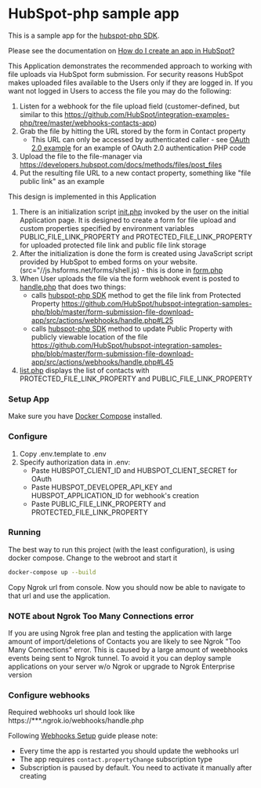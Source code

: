 # HubSpot-php sample app

This is a sample app for the [hubspot-php SDK](https://github.com/hubspot/hubspot-php).

Please see the documentation on [How do I create an app in HubSpot?](https://developers.hubspot.com/docs/faq/how-do-i-create-an-app-in-hubspot)

This Application demonstrates the recommended approach to working with file uploads via HubSpot form submission. For security reasons HubSpot makes uploaded files available to the Users only if they are logged in. If you want not logged in Users to access the file you may do the following:

1. Listen for a webhook for the file upload field (customer-defined, but similar to this https://github.com/HubSpot/integration-examples-php/tree/master/webhooks-contacts-app)
2. Grab the file by hitting the URL stored by the form in Contact property
   - This URL can only be accessed by authenticated caller - see [OAuth 2.0 example](https://github.com/HubSpot/integration-examples-php/tree/master/oauth2-app) for an example of OAuth 2.0 authentication PHP code
3. Upload the file to the file-manager via https://developers.hubspot.com/docs/methods/files/post_files
4. Put the resulting file URL to a new contact property, something like "file public link" as an example

This design is implemented in this Application

1. There is an initialization script [init.php](https://github.com/HubSpot/integration-examples-php/tree/master/form-submission-file-download-app/src/actions/forms/init.php) invoked by the user on the initial Application page. It is designed to create a form for file upload and custom properties specified by environment variables PUBLIC_FILE_LINK_PROPERTY and PROTECTED_FILE_LINK_PROPERTY for uploaded protected file link and public file link storage
2. After the initialization is done the form is created using JavaScript script provided by HubSpot to embed forms on your website. (src="//js.hsforms.net/forms/shell.js) - this is done in [form.php](https://github.com/HubSpot/integration-examples-php/tree/master/form-submission-file-download-app/src/views/forms/form.php)
3. When User uploads the file via the form webhook event is posted to [handle.php](https://github.com/HubSpot/integration-examples-php/tree/master/form-submission-file-download-app/src/actions/webhooks/handle.php) that does two things:
   - calls [hubspot-php SDK](https://github.com/hubspot/hubspot-php) method to get the file link from Protected Property https://github.com/HubSpot/hubspot-integration-samples-php/blob/master/form-submission-file-download-app/src/actions/webhooks/handle.php#L25
   - calls [hubspot-php SDK](https://github.com/hubspot/hubspot-php) method to update Public Property with publicly viewable location of the file https://github.com/HubSpot/hubspot-integration-samples-php/blob/master/form-submission-file-download-app/src/actions/webhooks/handle.php#L45
4. [list.php](https://github.com/HubSpot/hubspot-integration-samples-php/blob/master/form-submission-file-download-app/src/views/contacts/list.php) displays the list of contacts with PROTECTED_FILE_LINK_PROPERTY and PUBLIC_FILE_LINK_PROPERTY

### Setup App

Make sure you have [Docker Compose](https://docs.docker.com/compose/) installed.

### Configure

1. Copy .env.template to .env
2. Specify authorization data in .env:
   - Paste HUBSPOT_CLIENT_ID and HUBSPOT_CLIENT_SECRET for OAuth
   - Paste HUBSPOT_DEVELOPER_API_KEY and HUBSPOT_APPLICATION_ID for webhook's creation
   - Paste PUBLIC_FILE_LINK_PROPERTY and PROTECTED_FILE_LINK_PROPERTY

### Running

The best way to run this project (with the least configuration), is using docker compose. Change to the webroot and start it

```bash
docker-compose up --build
```

Copy Ngrok url from console. Now you should now be able to navigate to that url and use the application.

### NOTE about Ngrok Too Many Connections error

If you are using Ngrok free plan and testing the application with large amount of import/deletions of Contacts you are likely to see Ngrok "Too Many Connections" error.
This is caused by a large amount of weebhooks events being sent to Ngrok tunnel. To avoid it you can deploy sample applications on your server w/o Ngrok or upgrade to Ngrok Enterprise version

### Configure webhooks

Required webhooks url should look like https://***.ngrok.io/webhooks/handle.php

Following [Webhooks Setup](https://developers.hubspot.com/docs/methods/webhooks/webhooks-overview) guide please note:

- Every time the app is restarted you should update the webhooks url
- The app requires `contact.propertyChange` subscription type
- Subscription is paused by default. You need to activate it manually after creating
